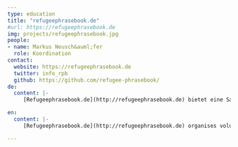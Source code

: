 ```yaml
---
type: education
title: "refugeephrasebook.de"
#url: https://refugeephrasebook.de
img: projects/refugeephrasebook.jpg
people:
- name: Markus Neusch&auml;fer
  role: Koordination
contact:
  website: https://refugeephrasebook.de
  twitter: info_rpb
  github: https://github.com/refugee-phrasebook/
de:
  content: |-
     [Refugeephrasebook.de](http://refugeephrasebook.de) bietet eine Sammlung von hilfreichen Phrasen, Vokabeln und Links für Geflüchtete und Helfer, um Ankommende bei der Orientierung nach der Einreise zu unterstützen. Ein Netzwerk von Freiwilligen übersetzt Vokabular zur ersten Orientierung mit einem Grundwortschatz sowie medizinischen und juristischen Themen in 44 Sprachen. Die Übersetzungen und Ressourcen werden als offene Daten und als druckfertige Dateien zur Verfügung gestellt. Sämtliche Materialien sind unter einer offenen Lizenz verfügbar. Flüchtlingsinitiativen, Designer und Helfer können die Daten kostenfrei nutzen und anpassen, um eigene Versionen zu erstellen und diese für Hilfsprojekte verwenden. OKFDE unterstützt das [Team](http://www.refugeephrasebook.de/impressum/) von refugeephrasebook.de bei Kordination und Vernetzung, sowie mit einem [Spendenkonto](http://www.refugeephrasebook.de/donations/) für Druckkosten.

en:
  content: |-
     [Refugeephrasebook.de](http://refugeephrasebook.de) organises volunteer translations and distributes useful information for refugees and helpers. Together with partner institutions in Germany, Greece and the Netherlands, the refugee phrasebook team develops sustainable communication tools to share phrases, icons and helpful links. All materials are adaptable for local needs and distributed with open licenses to foster communication between refugees, citizens and helpers all over Europe. Our goal is to empower refugees all across Europe to communicate and voice their needs, independently of network access and battery life, even if they can only stay in a country for a limited time. With adaptable designs and collections of important phrases, helpful links and essential information, we aim to connect and support initiatives with refugee groups, to foster a sustainable culture of welcome combined with the values of an open society. OKFDE supports the refugeephrasebook.de volunteer [team](http://www.refugeephrasebook.de/impressum/) with coordination and a [donation](http://www.refugeephrasebook.de/donations/) account to support costs for printing.

---
```

